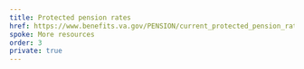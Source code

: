 ```yaml
---
title: Protected pension rates
href: https://www.benefits.va.gov/PENSION/current_protected_pension_rate_tables.asp
spoke: More resources
order: 3
private: true
---
```

